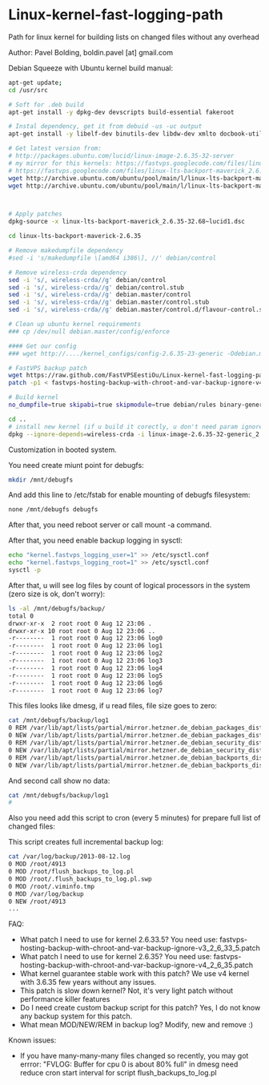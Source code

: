 Linux-kernel-fast-logging-path
==============================

Path for linux kernel for building lists on changed files without any overhead

Author: Pavel Bolding, boldin.pavel [at] gmail.com

Debian Squeeze with Ubuntu kernel build manual:

```bash
apt-get update;
cd /usr/src

# Soft for .deb build
apt-get install -y dpkg-dev devscripts build-essential fakeroot

# Instal dependency, get it from debuid -us -uc output
apt-get install -y libelf-dev binutils-dev libdw-dev xmlto docbook-utils transfig asciidoc

# Get latest version from:
# http://packages.ubuntu.com/lucid/linux-image-2.6.35-32-server
# my mirror for this kernels: https://fastvps.googlecode.com/files/linux-lts-backport-maverick_2.6.35-32.68~lucid1.tar.gz and
# https://fastvps.googlecode.com/files/linux-lts-backport-maverick_2.6.35-32.68~lucid1.dsc.txt
wget http://archive.ubuntu.com/ubuntu/pool/main/l/linux-lts-backport-maverick/linux-lts-backport-maverick_2.6.35-32.68~lucid1.dsc
wget http://archive.ubuntu.com/ubuntu/pool/main/l/linux-lts-backport-maverick/linux-lts-backport-maverick_2.6.35-32.68~lucid1.tar.gz



# Apply patches
dpkg-source -x linux-lts-backport-maverick_2.6.35-32.68~lucid1.dsc

cd linux-lts-backport-maverick-2.6.35

# Remove makedumpfile dependency
#sed -i 's/makedumpfile \[amd64 i386\], //' debian/control

# Remove wireless-crda dependency
sed -i 's/, wireless-crda//g' debian/control
sed -i 's/, wireless-crda//g' debian/control.stub
sed -i 's/, wireless-crda//g' debian.master/control
sed -i 's/, wireless-crda//g' debian.master/control.stub
sed -i 's/, wireless-crda//g' debian.master/control.d/flavour-control.stub

# Clean up ubuntu kernel requirements
### cp /dev/null debian.master/config/enforce 

#### Get our config
### wget http://..../kernel_configs/config-2.6.35-23-generic -Odebian.master/config/amd64/config.common.amd64

# FastVPS backup patch
wget https://raw.github.com/FastVPSEestiOu/Linux-kernel-fast-logging-path/master/fastvps-hosting-backup-with-chroot-and-var-backup-ignore-v4_2_6_35.patch
patch -p1 < fastvps-hosting-backup-with-chroot-and-var-backup-ignore-v4_2_6_35.patch

# Build kernel
no_dumpfile=true skipabi=true skipmodule=true debian/rules binary-generic

cd ..
# install new kernel (if u build it corectly, u don't need param ignore-depends)
dpkg --ignore-depends=wireless-crda -i linux-image-2.6.35-32-generic_2.6.35-32.68~lucid1_amd64.deb
```

Customization in booted system.

You need create miunt point for debugfs:
```bash
mkdir /mnt/debugfs
```

And add this line to /etc/fstab for enable mounting of debugfs filesystem:
```bash
none /mnt/debugfs debugfs
```

After that, you need reboot server or call mount -a command.

After that, you need enable backup logging in sysctl:
```bash
echo "kernel.fastvps_logging_user=1" >> /etc/sysctl.conf 
echo "kernel.fastvps_logging_root=1" >> /etc/sysctl.conf
sysctl -p 
```

After that, u will see log files by count of logical processors in the system (zero size is ok, don't worry):
```bash
ls -al /mnt/debugfs/backup/
total 0
drwxr-xr-x  2 root root 0 Aug 12 23:06 .
drwxr-xr-x 10 root root 0 Aug 12 23:06 ..
-r--------  1 root root 0 Aug 12 23:06 log0
-r--------  1 root root 0 Aug 12 23:06 log1
-r--------  1 root root 0 Aug 12 23:06 log2
-r--------  1 root root 0 Aug 12 23:06 log3
-r--------  1 root root 0 Aug 12 23:06 log4
-r--------  1 root root 0 Aug 12 23:06 log5
-r--------  1 root root 0 Aug 12 23:06 log6
-r--------  1 root root 0 Aug 12 23:06 log7
```

This files looks like dmesg, if u read files, file size goes to zero:
```bash
cat /mnt/debugfs/backup/log1
0 REM /var/lib/apt/lists/partial/mirror.hetzner.de_debian_packages_dists_squeeze_Release.gpg.reverify
0 NEW /var/lib/apt/lists/partial/mirror.hetzner.de_debian_packages_dists_squeeze_Release.gpg
0 REM /var/lib/apt/lists/partial/mirror.hetzner.de_debian_security_dists_squeeze_updates_Release.gpg.reverify
0 NEW /var/lib/apt/lists/partial/mirror.hetzner.de_debian_security_dists_squeeze_updates_Release.gpg
0 REM /var/lib/apt/lists/partial/mirror.hetzner.de_debian_backports_dists_squeeze-backports_Release.gpg.reverify
0 NEW /var/lib/apt/lists/partial/mirror.hetzner.de_debian_backports_dists_squeeze-backports_Release.gpg
```

And second call show no data:
```bash
cat /mnt/debugfs/backup/log1
# 
```

Also you need add this script  to cron (every 5 minutes) for prepare full list of changed files:

This script creates full incremental backup log:
```bash
cat /var/log/backup/2013-08-12.log 
0 MOD /root/4913
0 MOD /root/flush_backups_to_log.pl
0 MOD /root/.flush_backups_to_log.pl.swp
0 MOD /root/.viminfo.tmp
0 MOD /var/log/backup
0 NEW /root/4913
...
```

FAQ:
* What patch I need to use for kernel 2.6.33.5? You need use: fastvps-hosting-backup-with-chroot-and-var-backup-ignore-v3_2_6_33_5.patch
*  What patch I need to use for kernel 2.6.35? You need use: fastvps-hosting-backup-with-chroot-and-var-backup-ignore-v4_2_6_35.patch
* What kernel guarantee stable work with this patch? We use v4 kernel with 3.6.35 few years without any issues.
* This patch is slow down kernel? Not, it's very light patch without performance killer features
* Do I need create custom backup script for this patch? Yes, I do not know any backup system for this patch.
* What mean MOD/NEW/REM in backup log? Modify, new and remove :)

Known issues: 
* If you have many-many-many files changed so recently, you may got errror: "FVLOG: Buffer for cpu 0 is about 80% full" in dmesg need reduce cron start interval for script flush_backups_to_log.pl
